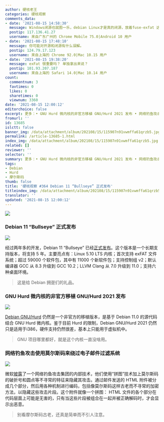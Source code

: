 ```yaml
---
author: 硬核老王
categories: 硬核观察
comments_data:
- date: '2021-08-15 14:58:30'
  message: Windows闭源也就图一乐，debian Linux才是真的闭源，放着fuse-exfat 这么好的驱动硬是不上，等到windows都能用linux了它才支持。。。
  postip: 117.136.41.27
  username: 来自广东广州的 Chrome Mobile 75.0|Android 10 用户
- date: '2021-08-15 17:48:10'
  message: 你可能对开源和闭源有什么误解。
  postip: 124.79.17.123
  username: 来自上海的 Chrome 92.0|Mac 10.15 用户
- date: '2021-08-15 19:38:20'
  message: exFat 很重要吗？ 单独拿出来说？
  postip: 101.93.207.187
  username: 来自上海的 Safari 14.0|Mac 10.14 用户
count:
  commentnum: 3
  favtimes: 0
  likes: 0
  sharetimes: 0
  viewnum: 3360
date: '2021-08-15 12:00:12'
editorchoice: false
excerpt: 更多：• GNU Hurd 微内核的非官方移植 GNU/Hurd 2021 发布 • 网络钓鱼攻击使用莫尔斯码来绕过电子邮件过滤系统
fromurl: ''
id: 13685
islctt: false
banner_img: /data/attachment/album/202108/15/115907n91vwmffa61qrzb5.jpg
permalink: /article-13685-1.html
index_img: /data/attachment/album/202108/15/115907n91vwmffa61qrzb5.jpg
related: []
reviewer: ''
selector: ''
summary: 更多：• GNU Hurd 微内核的非官方移植 GNU/Hurd 2021 发布 • 网络钓鱼攻击使用莫尔斯码来绕过电子邮件过滤系统
tags:
- Debian
- Hurd
- 摩尔斯码
thumb: false
title: '硬核观察 #364 Debian 11 “Bullseye” 正式发布'
titleindex_img: /data/attachment/album/202108/15/115907n91vwmffa61qrzb5.jpg
translator: ''
updated: '2021-08-15 12:00:12'
---
```


![](/data/attachment/album/202108/15/115907n91vwmffa61qrzb5.jpg)


### Debian 11 “Bullseye” 正式发布


![](/data/attachment/album/202108/15/115920p9kyiuy9n8jziksv.jpg)


经过两年多的开发，Debian 11 “Bullseye” 已经[正式发布](https://www.debian.org/News/2021/20210814)。这个版本是一个长期支持版本，将支持 5 年。主要亮点有：Linux 5.10 LTS 内核；首次支持 exFAT 文件系统；超过 59000 个软件包，其中有 11000 个新软件包；支持控制组 v2；默认编译器 GCC 从 8.3 升级到 GCC 10.2；LLVM Clang 从 7.0 升级到 11.0；支持六种桌面环境。



> 
> 这是给 Debian 拥趸们的礼品。
> 
> 
> 


### GNU Hurd 微内核的非官方移植 GNU/Hurd 2021 发布


![](/data/attachment/album/202108/15/115939djururcccjab1jp3.jpg)


[Debian GNU/Hurd](https://lists.debian.org/debian-hurd/2021/08/msg00040.html) 仍然是一个非官方的移植版本，是基于 Debian 11.0 的源代码结合 GNU Hurd 微内核。鉴于目前 Hurd 的限制，Debian GNU/Hurd 2021 仍然只是适用于i386，硬件支持仍然很差，基本上只能用于虚拟机中。



> 
> GNU 项目哪里都好，就是这个内核一直没啥用。
> 
> 
> 


### 网络钓鱼攻击使用莫尔斯码来绕过电子邮件过滤系统


![](/data/attachment/album/202108/15/115958tba14b9mbb111v68.jpg)


微软[披露](https://www.zdnet.com/article/this-unique-phishing-attack-uses-morse-code-to-hide-its-approach/)了一个网络钓鱼攻击集团的内部技术，他们使用“拼图”技术加上莫尔斯码的破折号和圆点等不寻常的特征来隐藏其攻击。通过邮件发送的 HTML 附件被分成几个部分，然后用各种机制进行编码，包括像莫尔斯码这样古老而不寻常的加密方法，以隐藏这些攻击片段。这个附件就像一个拼图： HTML 文件的各个部分在代码层面上可能是无害的，只有当这些片段被组合在一起并被正确解码时，才会显示出恶意。



> 
> 别看摩尔斯码古老，还真是简单而不引人注意。
> 
> 
>